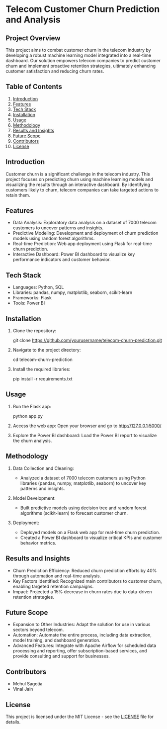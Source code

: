 # Telecom Customer Churn Prediction and Analysis

## Project Overview

This project aims to combat customer churn in the telecom industry by developing a robust machine learning model integrated into a real-time dashboard. Our solution empowers telecom companies to predict customer churn and implement proactive retention strategies, ultimately enhancing customer satisfaction and reducing churn rates.

## Table of Contents

1. [Introduction](#introduction)
2. [Features](#features)
3. [Tech Stack](#tech-stack)
4. [Installation](#installation)
5. [Usage](#usage)
6. [Methodology](#methodology)
7. [Results and Insights](#results-and-insights)
8. [Future Scope](#future-scope)
9. [Contributors](#contributors)
10. [License](#license)

## Introduction

Customer churn is a significant challenge in the telecom industry. This project focuses on predicting churn using machine learning models and visualizing the results through an interactive dashboard. By identifying customers likely to churn, telecom companies can take targeted actions to retain them.

## Features

- Data Analysis: Exploratory data analysis on a dataset of 7000 telecom customers to uncover patterns and insights.
- Predictive Modeling: Development and deployment of churn prediction models using random forest algorithms.
- Real-time Prediction: Web app deployment using Flask for real-time churn prediction.
- Interactive Dashboard: Power BI dashboard to visualize key performance indicators and customer behavior.

## Tech Stack

- Languages: Python, SQL
- Libraries: pandas, numpy, matplotlib, seaborn, scikit-learn
- Frameworks: Flask
- Tools: Power BI

## Installation

1. Clone the repository:
   
   git clone https://github.com/yourusername/telecom-churn-prediction.git
   
2. Navigate to the project directory:
   
   cd telecom-churn-prediction
   
3. Install the required libraries:
   
   pip install -r requirements.txt
   

## Usage

1. Run the Flask app:
   
   python app.py
   
2. Access the web app:
   Open your browser and go to http://127.0.0.1:5000/
3. Explore the Power BI dashboard:
   Load the Power BI report to visualize the churn analysis.

## Methodology

1. Data Collection and Cleaning:
   - Analyzed a dataset of 7000 telecom customers using Python libraries (pandas, numpy, matplotlib, seaborn) to uncover key patterns and insights.
   
2. Model Development:
   - Built predictive models using decision tree and random forest algorithms (scikit-learn) to forecast customer churn.
   
3. Deployment:
   - Deployed models on a Flask web app for real-time churn prediction.
   - Created a Power BI dashboard to visualize critical KPIs and customer behavior metrics.

## Results and Insights

- Churn Prediction Efficiency: Reduced churn prediction efforts by 40% through automation and real-time analysis.
- Key Factors Identified: Recognized main contributors to customer churn, enabling targeted retention campaigns.
- Impact: Projected a 15% decrease in churn rates due to data-driven retention strategies.

## Future Scope

- Expansion to Other Industries: Adapt the solution for use in various sectors beyond telecom.
- Automation: Automate the entire process, including data extraction, model training, and dashboard generation.
- Advanced Features: Integrate with Apache Airflow for scheduled data processing and reporting, offer subscription-based services, and provide consulting and support for businesses.

## Contributors

- Mehul Sagotia
- Vinal Jain

## License

This project is licensed under the MIT License - see the [LICENSE](LICENSE) file for details.
